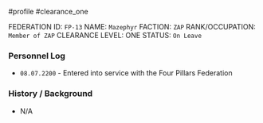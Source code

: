 #profile #clearance_one 

FEDERATION ID: `FP-13`
NAME: `Mazephyr`
FACTION: `ZAP`
RANK/OCCUPATION: `Member of ZAP`
CLEARANCE LEVEL: ONE
STATUS: `On Leave`

### Personnel Log
- `08.07.2200` - Entered into service with the Four Pillars Federation

### History / Background
- N/A

